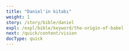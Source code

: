 ```yaml
---
title: "Daniel'in kitabı"
weight: 1
story: /story/bible/daniel
expl: /expl/bible/keyword/the-origin-of-babel
next: /quick/content/vision
docType: quick
---
```

